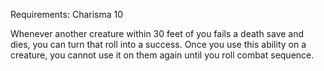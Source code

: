Requirements: Charisma 10

Whenever another creature within 30 feet of you fails a death save and dies, you can turn that roll into a success. Once you use this ability on a creature, you cannot use it on them again until you roll combat sequence.
